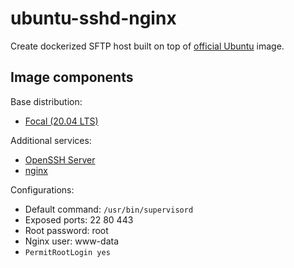 # ubuntu-sshd-nginx

Create dockerized SFTP host built on top of [official Ubuntu](https://registry.hub.docker.com/_/ubuntu/) image.

## Image components

Base distribution:
* [Focal (20.04 LTS)](https://packages.ubuntu.com/focal/ubuntu-minimal)

Additional services:
* [OpenSSH Server](https://ubuntu.com/server/docs/service-openssh)
* [nginx](http://nginx.org/)

Configurations:
* Default command: `/usr/bin/supervisord`
* Exposed ports: 22 80 443
* Root password: root
* Nginx user: www-data
* `PermitRootLogin yes`
